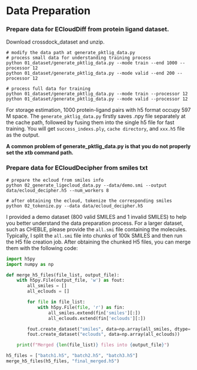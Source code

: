 Data Preparation
=======

### Prepare data for **ECloudDiff** from protein ligand dataset. 

Download crossdock_dataset and unzip.

```shell
# modify the data path at generate_pktlig_data.py
# process small data for understanding training process
python 01_dataset/generate_pktlig_data.py --mode train --end 1000 --processor 12
python 01_dataset/generate_pktlig_data.py --mode valid --end 200 --processor 12

# process full data for training 
python 01_dataset/generate_pktlig_data.py --mode train --processor 12
python 01_dataset/generate_pktlig_data.py --mode valid --processor 12
```

For storage estimation, 1000 protein-ligand pairs with h5 format occupy 597 M space. The `generate_pktlig_data.py` firstly saves .npy file separately at the cache path, followed by fusing them into the single h5 file for fast training. You will get `success_indexs.ply`, `cache directory`, and `xxx.h5` file as the output. 

**A common problem of generate_pktlig_data.py is that you do not properly set the xtb command path.** 

### Prepare data for **ECloudDecipher** from smiles txt 

```
# prepare the ecloud from smiles info 
python 02_generate_ligecloud_data.py --data/demo.smi --output data/ecloud_decipher.h5 --num_workers 8

# after obtaining the ecloud, tokenize the corresponding smiles
python 02_tokenize.py --data data/ecloud_decipher.h5
```

I provided a demo dataset (800 valid SMILES and 1 invalid SMILES) to help you better understand the data preparation process. For a larger dataset, such as CHEBLE, please provide the `all.smi` file containing the molecules. Typically, I split the `all.smi` file into chunks of 100k SMILES and then run the H5 file creation job. After obtaining the chunked H5 files, you can merge them with the following code:

```python
import h5py
import numpy as np

def merge_h5_files(file_list, output_file):
    with h5py.File(output_file, 'w') as fout:
        all_smiles = []
        all_eclouds = []

        for file in file_list:
            with h5py.File(file, 'r') as fin:
                all_smiles.extend(fin['smiles'][:])
                all_eclouds.extend(fin['eclouds'][:])

        fout.create_dataset("smiles", data=np.array(all_smiles, dtype='S'))
        fout.create_dataset("eclouds", data=np.array(all_eclouds))

    print(f"Merged {len(file_list)} files into {output_file}")

h5_files = ["batch1.h5", "batch2.h5", "batch3.h5"]
merge_h5_files(h5_files, "final_merged.h5")
```

